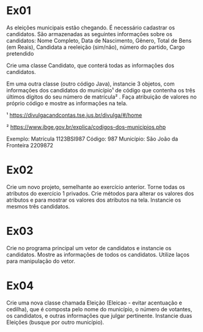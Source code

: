 # Ex01 
As eleições municipais estão chegando. É necessário cadastrar os candidatos. São armazenadas as seguintes informações sobre os candidatos: Nome Completo, Data de Nascimento, Gênero, Total de Bens (em Reais), Candidata a reeleição (sim/não), número do partido, Cargo pretendido

Crie uma classe Candidato, que conterá todas as informações dos candidatos.

Em uma outra classe (outro código Java), instancie 3 objetos, com informações dos candidatos do município¹ de código que contenha os três últimos dígitos do seu número de matrícula² . Faça atribuição de valores no próprio código e mostre as informações na tela.

¹
https://divulgacandcontas.tse.jus.br/divulga/#/home


²
https://www.ibge.gov.br/explica/codigos-dos-municipios.php

Exemplo: Matrícula 1123BSI987
Código: 987
Município: São João da Fronteira 2209872


# Ex02
Crie um novo projeto, semelhante ao exercício anterior. Torne todas os atributos do exercício 1 privados. Crie métodos para alterar os valores dos atributos e para mostrar os valores dos atributos na tela. Instancie os mesmos três candidatos.

# Ex03
Crie no programa principal um vetor de candidatos e instancie os candidatos. Mostre as informações de todos os candidatos. Utilize laços para manipulação do vetor.

# Ex04
Crie uma nova classe chamada Eleição (Eleicao - evitar acentuação e cedilha), que é composta pelo nome do município, o número de votantes, os candidatos, e outras informações que julgar pertinente. Instancie duas Eleições (busque por outro município).
